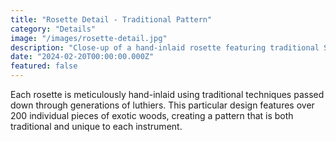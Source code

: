 ```yaml
---
title: "Rosette Detail - Traditional Pattern"
category: "Details"
image: "/images/rosette-detail.jpg"
description: "Close-up of a hand-inlaid rosette featuring traditional Spanish motifs with modern precision."
date: "2024-02-20T00:00:00.000Z"
featured: false
---
```


Each rosette is meticulously hand-inlaid using traditional techniques passed down through generations of luthiers. This particular design features over 200 individual pieces of exotic woods, creating a pattern that is both traditional and unique to each instrument.